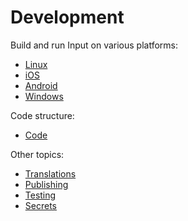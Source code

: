 # Development

Build and run Input on various platforms:

- [Linux](./linux.md)
- [iOS](./ios.md)
- [Android](./android.md)
- [Windows](./win.md)

Code structure:

- [Code](./code/README.md)

Other topics:
- [Translations](./translations.md)
- [Publishing](./publishing.md)
- [Testing](./manual_test_plan.md)
- [Secrets](./secrets.md)
